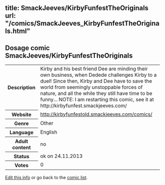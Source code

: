 title: SmackJeeves/KirbyFunfestTheOriginals
url: "/comics/SmackJeeves_KirbyFunfestTheOriginals.html"
---
Dosage comic SmackJeeves/KirbyFunfestTheOriginals
-----------------------------------------

<p id="msg"></p>
<script type="text/javascript">
if (window.location.search === '?edit_info_mail=sent_ok') {
  var elem = document.getElementById("msg");
  elem.innerHTML = 'Edited information sucessfully sent for review, which is usually done daily. Thanks!';
  elem.className = 'ok';
}
</script>
<table class="comicinfo">
<tr>
<th>Description</th><td>Kirby and his best friend Dee are minding their own business, when Dedede challenges Kirby to a duel! Since then, Kirby and Dee have to save the world from seemingly unstoppable forces of nature, and all the while they still have time to be funny... NOTE: I am restarting this comic, see it at http://kirbyfunfest.smackjeeves.com/</td>
</tr>
<tr>
<th>Website</th><td><a href="http://kirbyfunfestold.smackjeeves.com/comics/">http://kirbyfunfestold.smackjeeves.com/comics/</a></td>
</tr>
<tr>
<th>Genre</th><td>Other</td>
</tr>
<tr>
<th>Language</th><td>English</td>
</tr>
<tr>
<th>Adult content</th><td>no</td>
</tr>
<tr>
<th>Status</th><td>ok on 24.11.2013</td>
</tr>
<tr>
<th>Votes</th><td>0</td>
</tr>
</table>

[Edit this info](SmackJeeves_KirbyFunfestTheOriginals_edit.html) or go back to the [comic list](../comic-index.html).
